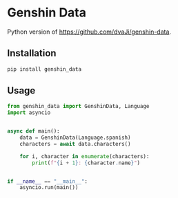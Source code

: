 # Genshin Data

Python version of https://github.com/dvaJi/genshin-data.

## Installation

```bash
pip install genshin_data
```

## Usage

```python
from genshin_data import GenshinData, Language
import asyncio


async def main():
    data = GenshinData(Language.spanish)
    characters = await data.characters()

    for i, character in enumerate(characters):
        print(f"{i + 1}: {character.name}")


if __name__ == "__main__":
    asyncio.run(main())
```